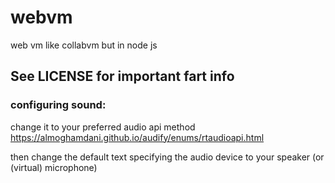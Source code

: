 # webvm
web vm like collabvm but in node js

## See LICENSE for important fart info

### configuring sound:

change it to your preferred audio api method https://almoghamdani.github.io/audify/enums/rtaudioapi.html

then change the default text specifying the audio device to your speaker (or (virtual) microphone)
